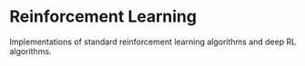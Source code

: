 # Reinforcement Learning
Implementations of standard reinforcement learning algorithms and deep RL algorithms.

